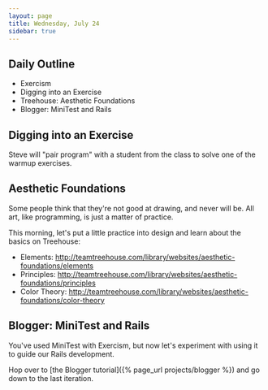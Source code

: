 ```yaml
---
layout: page
title: Wednesday, July 24
sidebar: true
---
```


## Daily Outline
 
* Exercism
* Digging into an Exercise
* Treehouse: Aesthetic Foundations
* Blogger: MiniTest and Rails

## Digging into an Exercise

Steve will "pair program" with a student from the class to solve one of the warmup exercises.

## Aesthetic Foundations

Some people think that they're not good at drawing, and never will be. All art, like programming, is just a matter of practice.

This morning, let's put a little practice into design and learn about the basics on Treehouse:

* Elements: http://teamtreehouse.com/library/websites/aesthetic-foundations/elements
* Principles: http://teamtreehouse.com/library/websites/aesthetic-foundations/principles
* Color Theory: http://teamtreehouse.com/library/websites/aesthetic-foundations/color-theory

## Blogger: MiniTest and Rails

You've used MiniTest with Exercism, but now let's experiment with using it to guide our Rails development.

Hop over to [the Blogger tutorial]({% page_url projects/blogger %}) and go down to the last iteration.